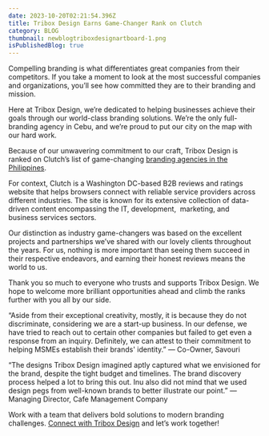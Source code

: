 ```yaml
---
date: 2023-10-20T02:21:54.396Z
title: Tribox Design Earns Game-Changer Rank on Clutch
category: BLOG
thumbnail: newblogtriboxdesignartboard-1.png
isPublishedBlog: true
---
```

<!--StartFragment-->

Compelling branding is what differentiates great companies from their competitors. If you take a moment to look at the most successful companies and organizations, you’ll see how committed they are to their branding and mission. 

Here at Tribox Design, we’re dedicated to helping businesses achieve their goals through our world-class branding solutions. We’re the only full-branding agency in Cebu, and we’re proud to put our city on the map with our hard work. 

Because of our unwavering commitment to our craft, Tribox Design is ranked on Clutch’s list of game-changing [branding agencies in the Philippines](http://clutch.co/ph/agencies/branding?utm_source=directory&utm_medium=blog&utm_campaign=surgical).

For context, Clutch is a Washington DC-based B2B reviews and ratings website that helps browsers connect with reliable service providers across different industries. The site is known for its extensive collection of data-driven content encompassing the IT, development,  marketing, and business services sectors.

Our distinction as industry game-changers was based on the excellent projects and partnerships we’ve shared with our lovely clients throughout the years. For us, nothing is more important than seeing them succeed in their respective endeavors, and earning their honest reviews means the world to us.

Thank you so much to everyone who trusts and supports Tribox Design. We hope to welcome more brilliant opportunities ahead and climb the ranks further with you all by our side. 

“Aside from their exceptional creativity, mostly, it is because they do not discriminate, considering we are a start-up business. In our defense, we have tried to reach out to certain other companies but failed to get even a response from an inquiry. Definitely, we can attest to their commitment to helping MSMEs establish their brands' identity.” — Co-Owner, Savouri

“The designs Tribox Design imagined aptly captured what we envisioned for the brand, despite the tight budget and timelines. The brand discovery process helped a lot to bring this out. Inu also did not mind that we used design pegs from well-known brands to better illustrate our point.” — Managing Director, Cafe Management Company

Work with a team that delivers bold solutions to modern branding challenges. [Connect with Tribox Design](https://triboxdesign.com/) and let’s work together!



<!--EndFragment-->